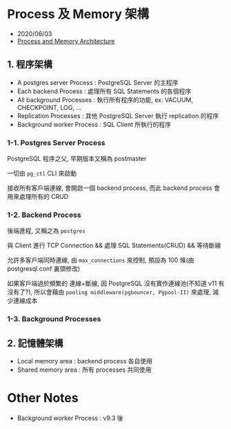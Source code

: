 # Process 及 Memory 架構

- 2020/06/03
- [Process and Memory Architecture](http://www.interdb.jp/pg/pgsql02.html)

## 1. 程序架構

- A postgres server Process : PostgreSQL Server 的主程序
- Each backend Process      : 處理所有 SQL Statements 的各個程序
- All background Processes  : 執行所有程序的功能, ex: VACUUM, CHECKPOINT, LOG, ...
- Replication Processes     : 其他 PostgreSQL Server 執行 replication 的程序
- Background worker Process : SQL Client 所執行的程序

### 1-1. Postgres Server Process

PostgreSQL 程序之父, 早期版本又稱為 postmaster

一切由 `pg_ctl` CLI 來啟動

接收所有客戶端連線, 會開啟一個 backend process, 而此 backend process 會用來處理所有的 CRUD


### 1-2. Backend Process

後端進程, 又稱之為 `postgres`

與 Client 進行 TCP Connection && 處理 SQL Statements(CRUD) && 等待斷線

允許多客戶端同時連線, 由 `max_connections` 來控制, 預設為 100 條(由 postgresql.conf 裏頭修改)

如果客戶端過於頻繁的 連線+斷線, 因 PostgreSQL 沒有實作連線池(不知道 v11 有沒有了?), 所以會藉由 `pooling middleware(pgbouncer, Pgpool-II)` 來處理, 減少連線成本


### 1-3. Background Processes


## 2. 記憶體架構

- Local memory area  : backend process 各自使用
- Shared memory area : 所有 processes 共同使用


# Other Notes

- Background worker Process : v9.3 後
